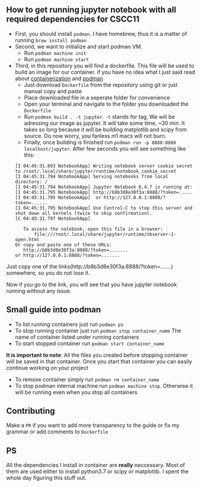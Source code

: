 ## How to get running jupyter notebook with all required dependencies for CSCC11
 - First, you should install `podman`. I have homebrew, thus it is a matter of running `brew install podman`
 - Second, we want to initialize and start podman VM.
   - Run `podman machine init`
   - Run `podman machine start`
 - Third, in this repository you will find a dockerfile. This file will be used to build an image for our container. if you have no idea what I just said read about [containerization](https://www.citrix.com/solutions/app-delivery-and-security/what-is-containerization.html) and [podman](https://docs.podman.io/en/latest/)
     - Just download `Dockerfile` from the repository using git or just manual copy and paste
     - Place downloaded file in a seperate folder for convenience
     - Open your terminal and navigate to the folder you downloaded the `Dockerfile`
     - Run `podman build . -t jupyter`. `-t` stands for tag, We will be adressing our image as jupyter. It will take some time, ~30 min. It takes so long because it will be building matplotlib and scipy from source. Do now worry, you fanless m1 macs will not burn.
     - Finally, once building is finished run `podman run -p 8888:8888 localhost/jupyter`. After few seconds you will see something like this:
     ```
     [I 04:45:31.693 NotebookApp] Writing notebook server cookie secret to /root/.local/share/jupyter/runtime/notebook_cookie_secret
    [I 04:45:31.794 NotebookApp] Serving notebooks from local directory: /
    [I 04:45:31.794 NotebookApp] Jupyter Notebook 6.4.7 is running at:
    [I 04:45:31.795 NotebookApp] http://b8b3d8e30f3a:8888/?token=.....
    [I 04:45:31.795 NotebookApp]  or http://127.0.0.1:8888/?token=......
    [I 04:45:31.795 NotebookApp] Use Control-C to stop this server and shut down all kernels (twice to skip confirmation).
    [C 04:45:31.797 NotebookApp] 

        To access the notebook, open this file in a browser:
            file:///root/.local/share/jupyter/runtime/nbserver-1-open.html
    Or copy and paste one of these URLs:
        http://b8b3d8e30f3a:8888/?token=.......
     or http://127.0.0.1:8888/?token=.......
     ``` 
Just copy one of the links(http://b8b3d8e30f3a:8888/?token=.......) somewhere, so you do not lose it.

Now if you go to the link, you will see that you have jupyter notebook running without any issue.

## Small guide into podman

 - To list running containers just run `podman ps`
 - To stop running container just run `podman stop container_name`
 The name of container listed under running containers
 - To start stopped container run `podman start container_name`
 
 **It is important to note**: All the files you created before stopping container will be saved in that container. Once you start that container you can easily continue working on your project 
 - To remove container simply run `podman rm container_name`
 - To stop podman internal machine run `podman machine stop`. Otherwise it will be running even when you stop all containers

 ## Contributing
  Make a `PR`  if you want to add more transparency to the guide or fix my grammar or add comments to `Dockerfile` 

## PS
All the dependencies I install in container are **really** neccessary. Most of them are used either to install python3.7 or scipy or matplotlib. I spent the whole day figuring this stuff out.
 

